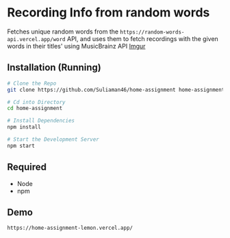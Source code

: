 # Recording Info from random words
Fetches unique random words from the `https://random-words-api.vercel.app/word` API, and uses them to fetch recordings with the given words in their titles' using MusicBrainz API 
[Imgur](https://imgur.com/d1lxqGd)
## Installation (Running)

```sh
# Clone the Repo
git clone https://github.com/Suliaman46/home-assignment home-assignment

# Cd into Directory
cd home-assignment

# Install Dependencies
npm install

# Start the Development Server
npm start
```
## Required
* Node
* npm

## Demo
`https://home-assignment-lemon.vercel.app/`

